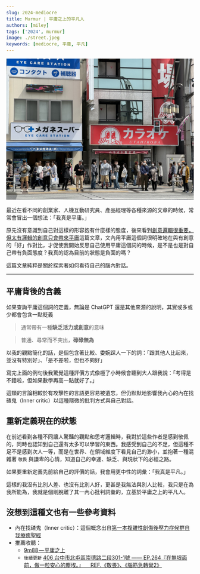 ```yaml
---
slug: 2024-mediocre
title: Murmur | 平庸之上的平凡人
authors: [miley]
tags: ['2024', murmur]
image: ./street.jpeg
keywords: [mediocre, 平庸, 平凡]
---
```

![street](./street.jpeg)

最近在看不同的創業家、人機互動研究員、產品經理等各種來源的文章的時候，常常會冒出一個想法：「我真是平庸。」

原先沒有意識到自己對這樣的形容抱有什麼樣的態度，後來看到[創意邏輯很重要，但太有邏輯的創意只會帶來平庸](https://rulescreative.medium.com/%E8%A7%80%E9%BB%9E-%E5%89%B5%E6%84%8F%E7%9A%84%E9%82%8F%E8%BC%AF%E5%BE%88%E9%87%8D%E8%A6%81-%E4%BD%86%E5%A4%AA%E6%9C%89%E9%82%8F%E8%BC%AF%E7%9A%84%E5%89%B5%E6%84%8F%E5%8F%AA%E6%9C%83%E5%B8%B6%E4%BE%86%E5%B9%B3%E5%BA%B8-rules-creative-246f916fec03)這篇文章，文內用平庸這個詞很明確地在與有創意的「好」作對比，才促使我開始反思自己使用平庸這個詞的時候，是不是也是對自己帶有負面態度？我真的認為目前的狀態是負面的嗎？

這篇文章純粹是關於探索著如何看待自己的腦內對話。

<!--truncate-->
---

## 平庸背後的含義

如果查詢平庸這個詞的定義，無論是 ChatGPT 還是其他來源的說明，其實或多或少都會包含一點貶義

> 通常帶有一種**缺乏活力或創意**的意味

> 普通、尋常而不突出，**碌碌無為**

以我的觀點簡化的話，是個包含著比較、委婉踩人一下的詞：「跟其他人比起來，並沒有特別好」、「是不差啦，但也不夠好」

寫完上面的例句後我驚覺這種評價方式像極了小時候會聽到大人跟我說：「考得是不錯啦，但如果數學再高一點就好了。」

這類的言論相較於有攻擊性的言語更容易被遺忘，但仍默默地影響我內心的內在找碴鬼（Inner critic）以這種隱微的批判方式與自己對話。

## 重新定義現在的狀態

在前述看到各種不同讓人驚豔的觀點和思考邏輯時，我對於這些作者是感到敬佩的，同時也認知到自己還有太多可以學習的東西。我感受到自己的不足，但這種不足不是感到次人一等，而是在世界、在領域維度下看見自己的渺小，並抱著一種混雜著 `敬畏` 與謙卑的心情，知道自己的幸運、缺乏、與現狀下的必經之路。

如果要重新定義先前給自己的評價的話，我會用更中性的詞彙：「我真是平凡。」

這樣的我沒有比別人差、也沒有比別人好，更甚是我無法與別人比較，我只是在為我所能為，我就是個剛脫離了其一內心批判詞彙的，立基於平庸之上的平凡人。

## 沒想到這種文也有一些參考資料

*   內在找碴鬼（Inner critic）：這個概念出自[第一本複雜性創傷後壓力症候群自我療癒聖經](https://www.books.com.tw/products/0010872389?sloc=main)
*   推薦收聽：
    * [9m88 — 平庸之上](https://youtu.be/IVkEZKWCsKU?si=ICgzDrIaiD0IFc3n)
    * `後續更新` [406 台中市北屯區崇德路二段301-1號 —— EP.264『在無垠面前，做一粒安心的塵埃。』＿ REF.《敬畏》、《腦筋急轉彎2》](https://open.spotify.com/episode/2QuRoJJzZ8OHHP2U6OiO49?si=8d541d9480754580)
